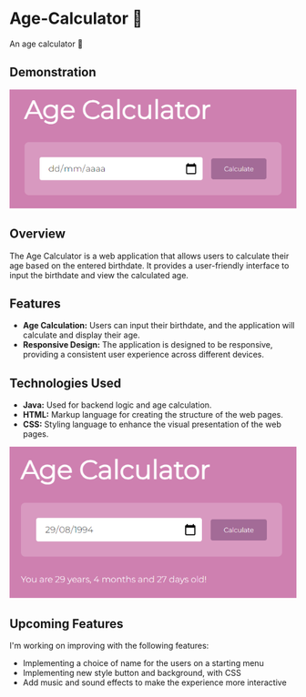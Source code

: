 # Age-Calculator 🎰

An age calculator 🌻

## Demonstration
![Age Calculator](AgeCalculator1.png)

## Overview

The Age Calculator is a web application that allows users to calculate their age based on the entered birthdate. It provides a user-friendly interface to input the birthdate and view the calculated age.

## Features

- **Age Calculation:** Users can input their birthdate, and the application will calculate and display their age.
- **Responsive Design:** The application is designed to be responsive, providing a consistent user experience across different devices.

## Technologies Used

- **Java:** Used for backend logic and age calculation.
- **HTML:** Markup language for creating the structure of the web pages.
- **CSS:** Styling language to enhance the visual presentation of the web pages.

![Age to show](AgeCalculator2.png)

## Upcoming Features

I'm working on improving with the following features:

- Implementing a choice of name for the users on a starting menu 
- Implementing new style button and background, with CSS
- Add music and sound effects to make the experience more interactive